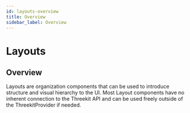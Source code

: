 ```yaml
---
id: layouts-overview
title: Overview
sidebar_label: Overview
---
```


# Layouts

## Overview

Layouts are organization components that can be used to introduce structure and visual hierarchy to the UI. Most Layout components have no inherent connection to the Threekit API and can be used freely outside of the ThreekitProvider if needed.
